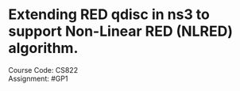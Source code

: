 # Extending RED qdisc in ns3 to support Non-Linear RED (NLRED) algorithm.
Course Code: CS822 <br />
Assignment: #GP1
